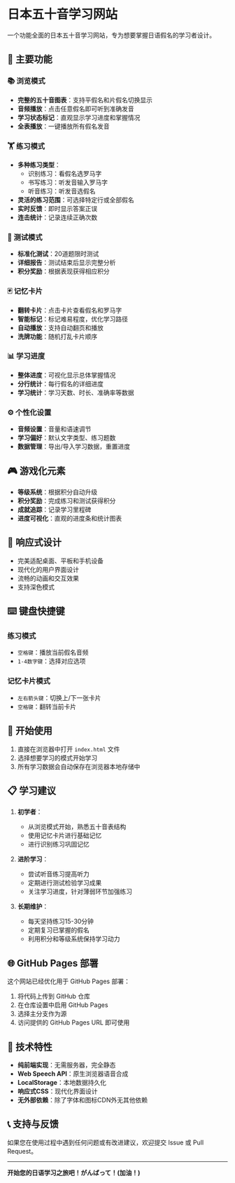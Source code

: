 # 日本五十音学习网站

一个功能全面的日本五十音学习网站，专为想要掌握日语假名的学习者设计。

## 🌟 主要功能

### 📚 浏览模式
- **完整的五十音图表**：支持平假名和片假名切换显示
- **音频播放**：点击任意假名即可听到准确发音
- **学习状态标记**：直观显示学习进度和掌握情况
- **全表播放**：一键播放所有假名发音

### 🏋️ 练习模式
- **多种练习类型**：
  - 识别练习：看假名选罗马字
  - 书写练习：听发音输入罗马字
  - 听音练习：听发音选假名
- **灵活的练习范围**：可选择特定行或全部假名
- **实时反馈**：即时显示答案正误
- **连击统计**：记录连续正确次数

### 📝 测试模式
- **标准化测试**：20道题限时测试
- **详细报告**：测试结束后显示完整分析
- **积分奖励**：根据表现获得相应积分

### 🃏 记忆卡片
- **翻转卡片**：点击卡片查看假名和罗马字
- **智能标记**：标记难易程度，优化学习路径
- **自动播放**：支持自动翻页和播放
- **洗牌功能**：随机打乱卡片顺序

### 📊 学习进度
- **整体进度**：可视化显示总体掌握情况
- **分行统计**：每行假名的详细进度
- **学习统计**：学习天数、时长、准确率等数据

### ⚙️ 个性化设置
- **音频设置**：音量和语速调节
- **学习偏好**：默认文字类型、练习题数
- **数据管理**：导出/导入学习数据，重置进度

## 🎮 游戏化元素

- **等级系统**：根据积分自动升级
- **积分奖励**：完成练习和测试获得积分
- **成就追踪**：记录学习里程碑
- **进度可视化**：直观的进度条和统计图表

## 📱 响应式设计

- 完美适配桌面、平板和手机设备
- 现代化的用户界面设计
- 流畅的动画和交互效果
- 支持深色模式

## ⌨️ 键盘快捷键

### 练习模式
- `空格键`：播放当前假名音频
- `1-4数字键`：选择对应选项

### 记忆卡片模式
- `左右箭头键`：切换上/下一张卡片
- `空格键`：翻转当前卡片

## 🚀 开始使用

1. 直接在浏览器中打开 `index.html` 文件
2. 选择想要学习的模式开始学习
3. 所有学习数据会自动保存在浏览器本地存储中

## 📋 学习建议

1. **初学者**：
   - 从浏览模式开始，熟悉五十音表结构
   - 使用记忆卡片进行基础记忆
   - 进行识别练习巩固记忆

2. **进阶学习**：
   - 尝试听音练习提高听力
   - 定期进行测试检验学习成果
   - 关注学习进度，针对薄弱环节加强练习

3. **长期维护**：
   - 每天坚持练习15-30分钟
   - 定期复习已掌握的假名
   - 利用积分和等级系统保持学习动力

## 🌐 GitHub Pages 部署

这个网站已经优化用于 GitHub Pages 部署：

1. 将代码上传到 GitHub 仓库
2. 在仓库设置中启用 GitHub Pages
3. 选择主分支作为源
4. 访问提供的 GitHub Pages URL 即可使用

## 🔧 技术特性

- **纯前端实现**：无需服务器，完全静态
- **Web Speech API**：原生浏览器语音合成
- **LocalStorage**：本地数据持久化
- **响应式CSS**：现代化界面设计
- **无外部依赖**：除了字体和图标CDN外无其他依赖

## 📞 支持与反馈

如果您在使用过程中遇到任何问题或有改进建议，欢迎提交 Issue 或 Pull Request。

---

**开始您的日语学习之旅吧！がんばって！(加油！)**